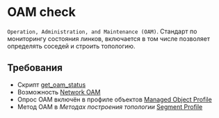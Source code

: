 # OAM check

`Operation, Administration, and Maintenance (OAM)`. Стандарт по мониторингу состояния линков, включается в том числе позволяет определять соседей и строить топологию. 

## Требования

* Скрипт [get_oam_status](../../../../dev/reference/scripts/get_oam_status.md)
* Возможность [Network OAM](../../../../user/reference/caps/network/oam.md)
* Опрос OAM включён в профиле объектов [Managed Object Profile](../../../../user/reference/concepts/managed-object-profile/index.md#Box(Полный_опрос))
* Метод OAM в *Методах построения топологии* [Segment Profile](../../../../user/reference/concepts/network-segment-profile/index.md)
